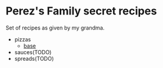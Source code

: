# Perez's Family secret recipes

Set of recipes as given by my grandma.

- pizzas
  - [base](./pizzas/base.md)
- sauces(TODO)
- spreads(TODO)
